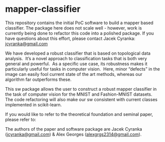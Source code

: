 # mapper-classifier
This repository contains the initial PoC software to build a mapper based classifier.  The package here does not scale well - however, work is currently being done to refactor this code into a polished package.  If you have questions about this effort, please contact Jacek Cyranka: jcyranka@gmail.com  

We have developed a robust classifier that is based on topological data analysis.  It’s a novel approach to classification tasks that is both very general and powerful.  As a specific use case, its robustness makes it particularly useful for tasks in computer vision.  Here, minor “defects” in the image can easily fool current state of the art methods, whereas our algorithm far outperforms these.  

This sw package allows the user to construct a robust mapper classifier in the task of computer vision for the MNIST and Fashion-MNIST datasets.  The code refactoring will also make our sw consistent with current classes implemented in scikit-learn.  

If you would like to refer to the theoretical foundation and seminal paper, please refer to:  

The authors of the paper and software package are Jacek Cyranka (jcyranka@gmail.com) & Alex Georges (alexgrgs2314@gmail.com). 
